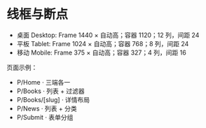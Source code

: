 # 线框与断点

- 桌面 Desktop: Frame 1440 × 自动高；容器 1120；12 列，间距 24
- 平板 Tablet: Frame 1024 × 自动高；容器 768；8 列，间距 24
- 移动 Mobile: Frame 375 × 自动高；容器 327；4 列，间距 16

页面示例：
- P/Home · 三端各一
- P/Books · 列表 + 过滤器
- P/Books/[slug] · 详情布局
- P/News · 列表 + 分类
- P/Submit · 表单分组